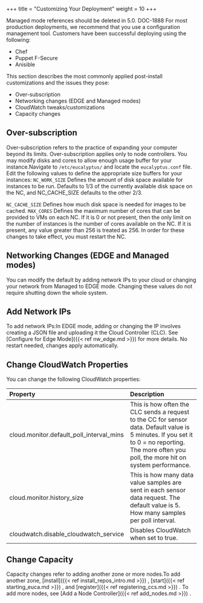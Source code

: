 +++
title = "Customizing Your Deployment"
weight = 10
+++

Managed mode references should be deleted in 5.0. DOC-1888 For most production deployments, we recommend that you use a configuration management tool. Customers have been successful deploying using the following: 

* Chef 
* Puppet F-Secure 
* Anisible 

This section describes the most commonly applied post-install customizations and the issues they pose: 

* Over-subscription 
* Networking changes (EDGE and Managed modes) 
* CloudWatch tweaks/customizations 
* Capacity changes 


## Over-subscription
Over-subscription refers to the practice of expanding your computer beyond its limits. Over-subscription applies only to node controllers. You may modify disks and cores to allow enough usage buffer for your instance.Navigate to `/etc/eucalyptus/` and locate the `eucalyptus.conf` file. Edit the following values to define the appropriate size buffers for your instances: `NC_WORK_SIZE` Defines the amount of disk space available for instances to be run. Defaults to 1/3 of the currently available disk space on the NC, and NC_CACHE_SIZE defaults to the other 2/3. 

`NC_CACHE_SIZE` Defines how much disk space is needed for images to be cached. `MAX_CORES` Defines the maximum number of cores that can be provided to VMs on each NC. If it is 0 or not present, then the only limit on the number of instances is the number of cores available on the NC. If it is present, any value greater than 256 is treated as 256. In order for these changes to take effect, you must restart the NC. 


## Networking Changes (EDGE and Managed modes)
You can modify the default by adding network IPs to your cloud or changing your network from Managed to EDGE mode. Changing these values do not require shutting down the whole system.


## Add Network IPs
To add network IPs:In EDGE mode, adding or changing the IP involves creating a JSON file and uploading it the Cloud Controller (CLC). See [Configure for Edge Mode]({{< ref nw_edge.md >}}) for more details. No restart needed, changes apply automatically. 


## Change CloudWatch Properties
You can change the following CloudWatch properties:

| Property | Description | 
|  :---- |  :---- | 
| cloud.monitor.default_poll_interval_mins | This is how often the CLC sends a request to the CC for sensor data. Default value is 5 minutes. If you set it to 0 = no reporting. The more often you poll, the more hit on system performance. | 
| cloud.monitor.history_size | This is how many data value samples are sent in each sensor data request. The default value is 5. How many samples per poll interval. | 
| cloudwatch.disable_cloudwatch_service | Disables CloudWatch when set to true. | 


## Change Capacity
Capacity changes refer to adding another zone or more nodes.To add another zone, [install]({{< ref install_repos_intro.md >}}) , [start]({{< ref starting_euca.md >}}) , and [register]({{< ref registering_ccs.md >}}) . To add more nodes, see [Add a Node Controller]({{< ref add_nodes.md >}}) . 

